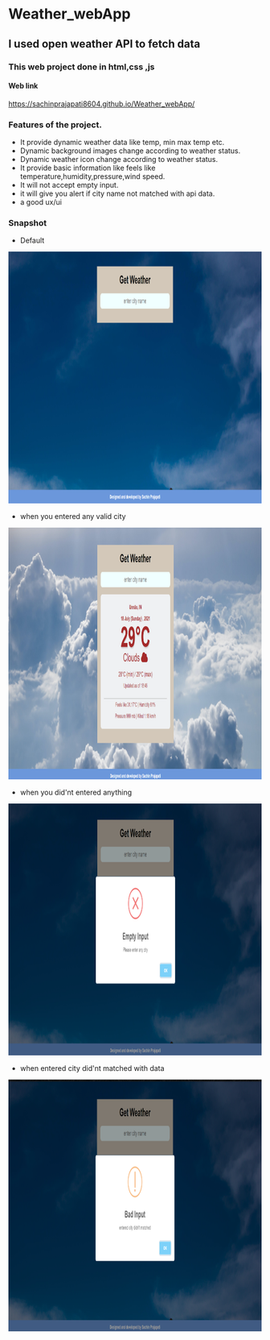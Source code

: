 # Weather_webApp

## I used open weather API to fetch data 

### This  web project done in html,css ,js

#### Web link 

 https://sachinprajapati8604.github.io/Weather_webApp/
 
### Features of the project.

* It provide dynamic weather data like temp, min max temp etc.
* Dynamic background images change according to weather status.
* Dynamic weather icon change according to weather status.
* It provide basic information like feels like temperature,humidity,pressure,wind speed.
* It will not accept empty input.
* it will give you  alert if city name not matched with api  data.
* a good  ux/ui 


### Snapshot

* Default 
<img src="ss/demo1.png" width="100%" height="500px">

* when you entered any valid city
 <img src="ss/demo.png" width="100%" height="500px">

* when you did'nt entered anything 
 <img src="ss/empty.png" width="100%" height="500px">

* when entered city did'nt matched with data
 <img src="ss/bad.png" width="100%" height="500px">



